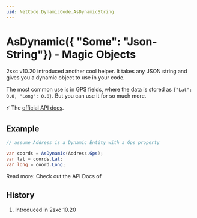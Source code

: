 ```yaml
---
uid: NetCode.DynamicCode.AsDynamicString
---
```

# AsDynamic({ "Some": "Json-String"}) - Magic Objects

2sxc v10.20 introduced another cool helper. It takes any JSON string and gives you a dynamic object to use in your code. 

The most common use is in GPS fields, where the data is stored as `{"Lat": 0.0, "Long": 0.0}`. But you can use it for so much more. 

⚡ The [official API docs](xref:ToSic.Sxc.Code.IDynamicCode.AsDynamic(System.String,System.String)).

## Example

```c#
// assume Address is a Dynamic Entity with a Gps property

var coords = AsDynamic(Address.Gps);
var lat = coords.Lat;
var long = coord.Long;

```

Read more: Check out the API Docs of [](xref:ToSic.Sxc.Code.IDynamicCode)


## History

1. Introduced in 2sxc 10.20
